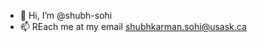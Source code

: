 - 👋 Hi, I’m @shubh-sohi
- 📫 REach me at my email shubhkarman.sohi@usask.ca  

<!---
shubh-sohi/shubh-sohi is a ✨ special ✨ repository because its `README.md` (this file) appears on your GitHub profile.
You can click the Preview link to take a look at your changes.
--->
